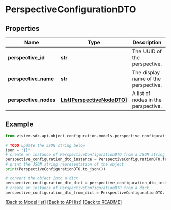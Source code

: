 # PerspectiveConfigurationDTO


## Properties

Name | Type | Description | Notes
------------ | ------------- | ------------- | -------------
**perspective_id** | **str** | The UUID of the perspective. | [optional] 
**perspective_name** | **str** | The display name of the perspective. | [optional] 
**perspective_nodes** | [**List[PerspectiveNodeDTO]**](PerspectiveNodeDTO.md) | A list of nodes in the perspective. | [optional] 

## Example

```python
from visier.sdk.api.object_configuration.models.perspective_configuration_dto import PerspectiveConfigurationDTO

# TODO update the JSON string below
json = "{}"
# create an instance of PerspectiveConfigurationDTO from a JSON string
perspective_configuration_dto_instance = PerspectiveConfigurationDTO.from_json(json)
# print the JSON string representation of the object
print(PerspectiveConfigurationDTO.to_json())

# convert the object into a dict
perspective_configuration_dto_dict = perspective_configuration_dto_instance.to_dict()
# create an instance of PerspectiveConfigurationDTO from a dict
perspective_configuration_dto_from_dict = PerspectiveConfigurationDTO.from_dict(perspective_configuration_dto_dict)
```
[[Back to Model list]](../README.md#documentation-for-models) [[Back to API list]](../README.md#documentation-for-api-endpoints) [[Back to README]](../README.md)



